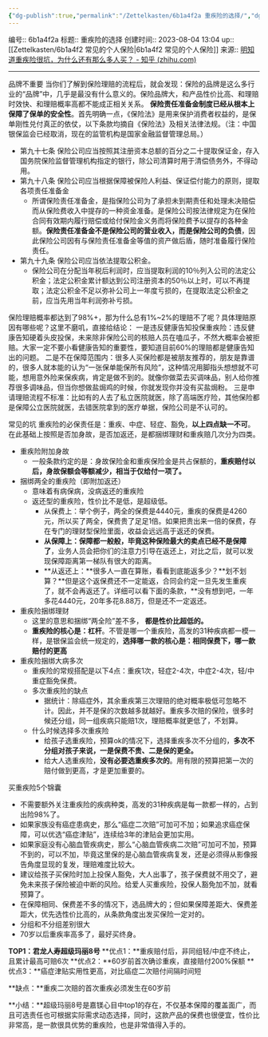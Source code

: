 ```yaml
---
{"dg-publish":true,"permalink":"/Zettelkasten/6b1a4f2a 重疾险的选择/","dgPassFrontmatter":true}
---
```


编号:: 6b1a4f2a
标题:: 重疾险的选择
创建时间:: 2023-08-04 13:04
up:: [[Zettelkasten/6b1a4f2 常见的个人保险\|6b1a4f2 常见的个人保险]]
来源:: [明知道重疾险很坑，为什么还有那么多人买？ - 知乎 (zhihu.com)](https://www.zhihu.com/question/306404542/answer/2274865522)

---

品牌不重要
当你们了解到保险理赔的流程后，就会发现：保险的品牌是这么多行业的“品牌”中，几乎是最没有什么意义的。保险品牌大，和产品性价比高、和理赔时效快、和理赔概率高都不能成正相关关系。
**保险责任准备金制度已经从根本上保障了保单的安全性**。首先明确一点，《保险法》是用来保护消费者权益的，是保单刚性兑付真正的依仗，以下条款均摘自《保险法》及相关法律法规。（注：中国银保监会已经取消，现在的监管机构是国家金融监督管理总局。）
- 第九十七条 保险公司应当按照其注册资本总额的百分之二十提取保证金，存入国务院保险监督管理机构指定的银行，除公司清算时用于清偿债务外，不得动用。
- 第九十八条 保险公司应当根据保障被保险人利益、保证偿付能力的原则，提取各项责任准备金
	- 所谓保险责任准备金，是指保险公司为了承担未到期责任和处理未决赔偿而从保险费收入中提存的一种资金准备。是保险公司按法律规定为在保险合同有效期内履行赔偿或给付保险金义务而将保险费予以提存的各种金额。**保险责任准备金不是保险公司的营业收入，而是保险公司的负债**，因此保险公司因有与保险责任准备金等值的资产做后盾，随时准备履行保险责任。
- 第九十九条 保险公司应当依法提取公积金。
	- 保险公司在分配当年税后利润时，应当提取利润的10％列入公司的法定公积金；法定公积金累计额达到公司注册资本的50％以上时，可以不再提取；法定公积金不足以弥补公司上一年度亏损的，在提取法定公积金之前，应当先用当年利润弥补亏损。

保险理赔概率都达到了98%+，那为什么总有1%~2%的理赔不了呢？具体理赔原因有哪些呢？这里不磨叽，直接给结论：
一是违反健康告知投保重疾险：违反健康告知硬着头皮投保，未来除非保险公司的核赔人员在嗑瓜子，不然大概率会被拒赔。大家一定不要小看健康告知的重要性，要知道目前60%的理赔都是健康告知出的问题。
二是不在保障范围内：很多人买保险都是被朋友推荐的，朋友是靠谱的，很多人就本能的认为“一张保单能保所有风险”，这种情况用脚指头想想就不可能，想用意外险来保疾病，肯定是做不到的。就像你做菜去买调味品，别人给你推荐很多调味品，但当你想做盐焗鸡的时候，你就发现你并没有买盐焗粉。
三是申请理赔流程不标准：比如有的人去了私立医院就医，除了高端医疗险，其他保险都是保障公立医院就医，去错医院拿到的医疗单据，保险公司是不认可的。

常见的坑
重疾险的必保责任是：重疾、中症、轻症、豁免，**以上四点缺一不可**。在此基础上按照是否加身故，是否加返还，是都捆绑理财和重疾赔几次分为四类。
- 重疾险附加身故
	- 一般条款约定的是：身故保险金和重疾保险金是共占保额的，**重疾赔付以后，身故保额会等额减少，相当于仅给付一项了。**
- 捆绑两全的重疾险（即附加返还）
	- 意味着有病保病，没病返还的重疾险
	- 返还型的重疾险，性价比不是低，是超级低。
		- 从保费上：举个例子，两全的保费是4440元，重疾的保费是4260元，所以买了两全，保费贵了足足1倍。如果把贵出来一倍的保费，存在专门的理财型保险里面，收益会远远高于返还的保费。
		-   **从保障上：保障都一般般，毕竟这种保险最大的卖点已经不是保障了**，业务人员会把你们的注意力引导在返还上，对比之后，就可以发现保障距离第一梯队有很大的距离。
		-   **从返还上：**很多人一直在算账，看看到底能返多少？**划不划算？**但是这个返保费还不一定能返，合同会约定一旦先发生重疾了，就不会再返还了。详细可以看下面的条款，**没有想到吧，一年多花4440元，20年多花8.88万，但是还不一定返还。
- 重疾险捆绑理财
	- 这里的意思和捆绑“两全险”差不多，  **都是性价比超低的。**
	- **重疾险的核心是：杠杆**。不管是哪一个重疾险，高发的31种疾病都一模一样，是银保监会统一规定的，**选择哪一款的核心是：相同保费下，哪一款赔付的更高**
- 重疾险捆绑大病多次
	- 重疾险的常规搭配是以下4点：重疾1次，轻症2-4次，中症2-4次，轻/中重症豁免保费。
	- 多次重疾险的缺点
		- 据统计：除癌症外，其余重疾第三次理赔的绝对概率极低可忽略不计。因此，并不是保的次数越多就越好。重疾多次赔的保险，很多时候还分组，同一组疾病只能赔1次，理赔概率就更低了，不划算。
	- 什么时候选择多次重疾险
		- 给孩子选重疾险，预算ok的情况下，选择重疾多次不分组的，**多次不分组对孩子来说，一是保费不贵、二是保的更全。**
		- 给大人选重疾险，**没有必要选重疾多次的**。用有限的预算把第一次的赔付做到更高，才是更加重要的。

买重疾险5个锦囊
- 不需要额外关注重疾险的疾病种类，高发的31种疾病是每一款都一样的，占到出险98%了。
- 如果家族没有癌症患病史，那么“癌症二次赔”可加可不加；如果追求癌症保障，可以优选“癌症津贴”，连续给3年的津贴会更加实用。
- 如果家庭没有心脑血管疾病史，那么“心脑血管疾病二次赔”可加可不加，预算不到的，可以不加，毕竟这里保的是心脑血管疾病复发，还是必须得从影像报告角度显现的复发，理赔难度比较大。
- 建议给孩子买保险时加上投保人豁免，大人出事了，孩子保费就不用交了，避免未来孩子保险被迫中断的风险。给爱人买重疾险，投保人豁免加不加，就看预算了。
- 在保障相同、保费差不多的情况下，选品牌大的；但如果保障差距大、保费差距大，优先选性价比高的，从条款角度出发买保险一定对的。
- 分组和不分组差别很大
- 70岁以后重疾率高多了，最好买终身。

**TOP1：君龙人寿超级玛丽8号**
**优点1：**重疾赔付后，非同组轻/中症不终止，且累计最高可赔6次
**优点2：**60岁前首次确诊重疾，直接赔付200%保额
**优点3：**癌症津贴实用性更高，对比癌症二次赔付间隔时间短

**缺点：**重疾二次赔的首次重疾必须发生在60岁前

**小结：**超级玛丽8号是嘉镁心目中top1的存在，不仅基本保障的覆盖面广，而且可选责任也可根据实际需求动态选择，同时，这款产品的保费也很便宜，性价比非常高，是一款很具优势的重疾险，也是非常值得入手的。